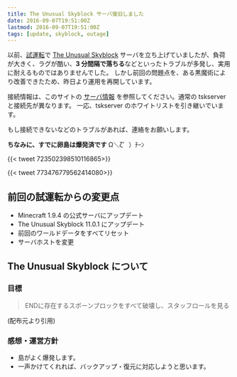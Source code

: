 ```yaml
---
title: The Unusual Skyblock サーバ復旧しました
date: 2016-09-07T19:51:00Z
lastmod: 2016-09-07T19:51:00Z
tags: [update, skyblock, outage]
---
```


以前、[試運転](https://twitter.com/k5342/status/723502398510116865)で [The Unusual Skyblock](http://forum.minecraftuser.jp/viewtopic.php?t=5255) サーバを立ち上げていましたが、負荷が大きく、ラグが酷い、**3 分間隔で落ちる**などといったトラブルが多発し、実用に耐えるものではありませんでした。
しかし前回の問題点を、ある黒魔術により改善できたため、昨日より運用を再開しています。

接続情報は、このサイトの [サーバ情報](/about) を参照してください。通常の tskserver と接続先が異なります。
一応、tskserver のホワイトリストを引き継いでいます。

もし接続できないなどのトラブルがあれば、連絡をお願いします。

**ちなみに、すでに卵島は爆発済です** Ω＼ζ゜）ﾁｰﾝ

{{< tweet 723502398510116865>}}

{{< tweet 773476779562414080>}}

## 前回の試運転からの変更点

* Minecraft 1.9.4 の公式サーバにアップデート
* The Unusual Skyblock 11.0.1 にアップデート
* 前回のワールドデータをすべてリセット
* サーバホストを変更

## The Unusual Skyblock について

### 目標

> ENDに存在するスポーンブロックをすべて破壊し、スタッフロールを見る

(配布元より引用)


### 感想・運営方針

* 島がよく爆発します。
* 一声かけてくれれば、バックアップ・復元に対応しようと思います。
